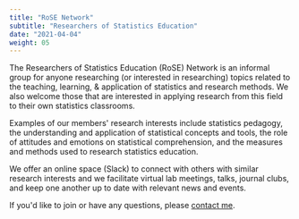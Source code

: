 ```yaml
---
title: "RoSE Network"
subtitle: "Researchers of Statistics Education"
date: "2021-04-04"
weight: 05
---
```




The Researchers of Statistics Education (RoSE) Network is an informal group for anyone researching (or interested in researching) topics related to the teaching, learning, & application of statistics and research methods. We also welcome those that are interested in applying research from this field to their own statistics classrooms.

Examples of our members' research interests include statistics pedagogy, the understanding and application of statistical concepts and tools, the role of attitudes and emotions on statistical comprehension, and the measures and methods used to research statistics education. 

We offer an online space (Slack) to connect with others with similar research interests and we facilitate virtual lab meetings, talks, journal clubs, and keep one another up to date with relevant news and events.

If you'd like to join or have any questions, please [contact me](#contact).
